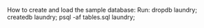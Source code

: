 How to create and load the sample database:
Run: 
dropdb laundry; createdb laundry; psql -af tables.sql laundry;
